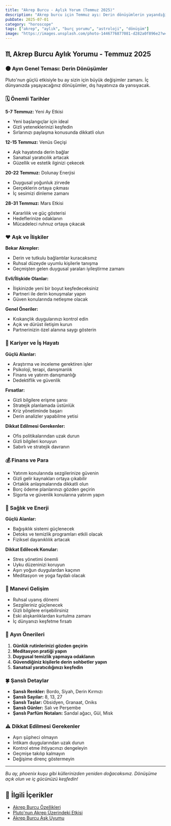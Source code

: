 ```yaml
---
title: "Akrep Burcu - Aylık Yorum (Temmuz 2025)"
description: "Akrep burcu için Temmuz ayı: Derin dönüşümlerin yaşandığı, sezgilerinizin güçlendiği, gizli güçlerinizi keşfedeceğiniz bir ay."
pubDate: 2025-07-01
category: "horoscope"
tags: ["akrep", "aylık", "burç yorumu", "astroloji", "dönüşüm"]
image: "https://images.unsplash.com/photo-1446776877081-d282a0f896e2?w=800&h=600&fit=crop"
---
```


## ♏ Akrep Burcu Aylık Yorumu - Temmuz 2025

### 🌑 Ayın Genel Teması: Derin Dönüşümler

Pluto'nun güçlü etkisiyle bu ay sizin için büyük değişimler zamanı. İç dünyanızda yaşayacağınız dönüşümler, dış hayatınıza da yansıyacak.

### 🗓️ Önemli Tarihler

**5-7 Temmuz:** Yeni Ay Etkisi
- Yeni başlangıçlar için ideal
- Gizli yeteneklerinizi keşfedin
- Sırlarınızı paylaşma konusunda dikkatli olun

**12-15 Temmuz:** Venüs Geçişi
- Aşk hayatında derin bağlar
- Sanatsal yaratıcılık artacak
- Güzellik ve estetik ilginizi çekecek

**20-22 Temmuz:** Dolunay Enerjisi
- Duygusal yoğunluk zirvede
- Gerçeklerin ortaya çıkması
- İç sesimizi dinleme zamanı

**28-31 Temmuz:** Mars Etkisi
- Kararlılık ve güç gösterisi
- Hedeflerinize odaklanın
- Mücadeleci ruhnuz ortaya çıkacak

### ❤️ Aşk ve İlişkiler

**Bekar Akrepler:**
- Derin ve tutkulu bağlantılar kuracaksınız
- Ruhsal düzeyde uyumlu kişilerle tanışma
- Geçmişten gelen duygusal yaraları iyileştirme zamanı

**Evli/İlişkide Olanlar:**
- İlişkinizde yeni bir boyut keşfedeceksiniz
- Partneri ile derin konuşmalar yapın
- Güven konularında netleşme olacak

**Genel Öneriler:**
- Kıskançlık duygularınızı kontrol edin
- Açık ve dürüst iletişim kurun
- Partnerinizin özel alanına saygı gösterin

### 💼 Kariyer ve İş Hayatı

**Güçlü Alanlar:**
- Araştırma ve inceleme gerektiren işler
- Psikoloji, terapi, danışmanlık
- Finans ve yatırım danışmanlığı
- Dedektiflik ve güvenlik

**Fırsatlar:**
- Gizli bilgilere erişme şansı
- Stratejik planlamada üstünlük
- Kriz yönetiminde başarı
- Derin analizler yapabilme yetisi

**Dikkat Edilmesi Gerekenler:**
- Ofis politikalarından uzak durun
- Gizli bilgileri koruyun
- Sabırlı ve stratejik davranın

### 💰 Finans ve Para

- Yatırım konularında sezgilerinize güvenin
- Gizli gelir kaynakları ortaya çıkabilir
- Ortaklık anlaşmalarında dikkatli olun
- Borç ödeme planlarınızı gözden geçirin
- Sigorta ve güvenlik konularına yatırım yapın

### 🏥 Sağlık ve Enerji

**Güçlü Alanlar:**
- Bağışıklık sistemi güçlenecek
- Detoks ve temizlik programları etkili olacak
- Fiziksel dayanıklılık artacak

**Dikkat Edilecek Konular:**
- Stres yönetimi önemli
- Uyku düzeninizi koruyun
- Aşırı yoğun duygulardan kaçının
- Meditasyon ve yoga faydalı olacak

### 🔮 Manevi Gelişim

- Ruhsal uyanış dönemi
- Sezgileriniz güçlenecek
- Gizli bilgilere erişebilirsiniz
- Eski alışkanlıklardan kurtulma zamanı
- İç dünyanızı keşfetme fırsatı

### 🌟 Ayın Önerileri

1. **Günlük rutinlerinizi gözden geçirin**
2. **Meditasyon pratiği yapın**
3. **Duygusal temizlik yapmaya odaklanın**
4. **Güvendiğiniz kişilerle derin sohbetler yapın**
5. **Sanatsal yaratıcılığınızı keşfedin**

### 🍀 Şanslı Detaylar

- **Şanslı Renkler:** Bordo, Siyah, Derin Kırmızı
- **Şanslı Sayılar:** 8, 13, 27
- **Şanslı Taşlar:** Obsidyen, Granaat, Oniks
- **Şanslı Günler:** Salı ve Perşembe
- **Şanslı Parfüm Notaları:** Sandal ağacı, Gül, Misk

### ⚠️ Dikkat Edilmesi Gerekenler

- Aşırı şüpheci olmayın
- İntikam duygularından uzak durun
- Kontrol etme ihtiyacınızı dengeleyin
- Geçmişe takılıp kalmayın
- Değişime direnç göstermeyin

---

*Bu ay, phoenix kuşu gibi küllerinizden yeniden doğacaksınız. Dönüşüme açık olun ve iç gücünüzü keşfedin!*

## 🔗 İlgili İçerikler

- [Akrep Burcu Özellikleri](/blog/horoscope/akrep-genel)
- [Pluto'nun Akrep Üzerindeki Etkisi](/blog/horoscope/pluto-akrep)
- [Akrep Burcu Aşk Uyumu](/blog/horoscope/akrep-ask-uyumu)
